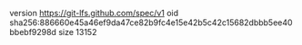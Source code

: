 version https://git-lfs.github.com/spec/v1
oid sha256:886660e45a46ef9da47ce82b9fc4e15e42b5c42c15682dbbb5ee40bbebf9298d
size 13152
